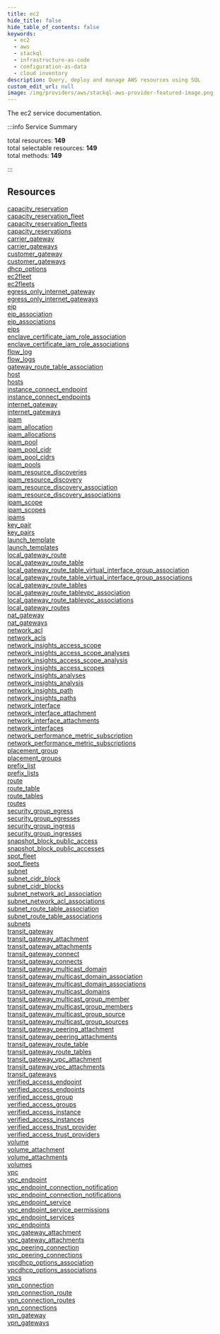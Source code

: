 ```yaml
---
title: ec2
hide_title: false
hide_table_of_contents: false
keywords:
  - ec2
  - aws
  - stackql
  - infrastructure-as-code
  - configuration-as-data
  - cloud inventory
description: Query, deploy and manage AWS resources using SQL
custom_edit_url: null
image: /img/providers/aws/stackql-aws-provider-featured-image.png
---
```


The ec2 service documentation.

:::info Service Summary

<div class="row">
<div class="providerDocColumn">
<span>total resources:&nbsp;<b>149</b></span><br />
<span>total selectable resources:&nbsp;<b>149</b></span><br />
<span>total methods:&nbsp;<b>149</b></span><br />
</div>
</div>

:::

## Resources
<div class="row">
<div class="providerDocColumn">
<a href="/providers/awscc/ec2/capacity_reservation/">capacity_reservation</a><br />
<a href="/providers/awscc/ec2/capacity_reservation_fleet/">capacity_reservation_fleet</a><br />
<a href="/providers/awscc/ec2/capacity_reservation_fleets/">capacity_reservation_fleets</a><br />
<a href="/providers/awscc/ec2/capacity_reservations/">capacity_reservations</a><br />
<a href="/providers/awscc/ec2/carrier_gateway/">carrier_gateway</a><br />
<a href="/providers/awscc/ec2/carrier_gateways/">carrier_gateways</a><br />
<a href="/providers/awscc/ec2/customer_gateway/">customer_gateway</a><br />
<a href="/providers/awscc/ec2/customer_gateways/">customer_gateways</a><br />
<a href="/providers/awscc/ec2/dhcp_options/">dhcp_options</a><br />
<a href="/providers/awscc/ec2/ec2fleet/">ec2fleet</a><br />
<a href="/providers/awscc/ec2/ec2fleets/">ec2fleets</a><br />
<a href="/providers/awscc/ec2/egress_only_internet_gateway/">egress_only_internet_gateway</a><br />
<a href="/providers/awscc/ec2/egress_only_internet_gateways/">egress_only_internet_gateways</a><br />
<a href="/providers/awscc/ec2/eip/">eip</a><br />
<a href="/providers/awscc/ec2/eip_association/">eip_association</a><br />
<a href="/providers/awscc/ec2/eip_associations/">eip_associations</a><br />
<a href="/providers/awscc/ec2/eips/">eips</a><br />
<a href="/providers/awscc/ec2/enclave_certificate_iam_role_association/">enclave_certificate_iam_role_association</a><br />
<a href="/providers/awscc/ec2/enclave_certificate_iam_role_associations/">enclave_certificate_iam_role_associations</a><br />
<a href="/providers/awscc/ec2/flow_log/">flow_log</a><br />
<a href="/providers/awscc/ec2/flow_logs/">flow_logs</a><br />
<a href="/providers/awscc/ec2/gateway_route_table_association/">gateway_route_table_association</a><br />
<a href="/providers/awscc/ec2/host/">host</a><br />
<a href="/providers/awscc/ec2/hosts/">hosts</a><br />
<a href="/providers/awscc/ec2/instance_connect_endpoint/">instance_connect_endpoint</a><br />
<a href="/providers/awscc/ec2/instance_connect_endpoints/">instance_connect_endpoints</a><br />
<a href="/providers/awscc/ec2/internet_gateway/">internet_gateway</a><br />
<a href="/providers/awscc/ec2/internet_gateways/">internet_gateways</a><br />
<a href="/providers/awscc/ec2/ipam/">ipam</a><br />
<a href="/providers/awscc/ec2/ipam_allocation/">ipam_allocation</a><br />
<a href="/providers/awscc/ec2/ipam_allocations/">ipam_allocations</a><br />
<a href="/providers/awscc/ec2/ipam_pool/">ipam_pool</a><br />
<a href="/providers/awscc/ec2/ipam_pool_cidr/">ipam_pool_cidr</a><br />
<a href="/providers/awscc/ec2/ipam_pool_cidrs/">ipam_pool_cidrs</a><br />
<a href="/providers/awscc/ec2/ipam_pools/">ipam_pools</a><br />
<a href="/providers/awscc/ec2/ipam_resource_discoveries/">ipam_resource_discoveries</a><br />
<a href="/providers/awscc/ec2/ipam_resource_discovery/">ipam_resource_discovery</a><br />
<a href="/providers/awscc/ec2/ipam_resource_discovery_association/">ipam_resource_discovery_association</a><br />
<a href="/providers/awscc/ec2/ipam_resource_discovery_associations/">ipam_resource_discovery_associations</a><br />
<a href="/providers/awscc/ec2/ipam_scope/">ipam_scope</a><br />
<a href="/providers/awscc/ec2/ipam_scopes/">ipam_scopes</a><br />
<a href="/providers/awscc/ec2/ipams/">ipams</a><br />
<a href="/providers/awscc/ec2/key_pair/">key_pair</a><br />
<a href="/providers/awscc/ec2/key_pairs/">key_pairs</a><br />
<a href="/providers/awscc/ec2/launch_template/">launch_template</a><br />
<a href="/providers/awscc/ec2/launch_templates/">launch_templates</a><br />
<a href="/providers/awscc/ec2/local_gateway_route/">local_gateway_route</a><br />
<a href="/providers/awscc/ec2/local_gateway_route_table/">local_gateway_route_table</a><br />
<a href="/providers/awscc/ec2/local_gateway_route_table_virtual_interface_group_association/">local_gateway_route_table_virtual_interface_group_association</a><br />
<a href="/providers/awscc/ec2/local_gateway_route_table_virtual_interface_group_associations/">local_gateway_route_table_virtual_interface_group_associations</a><br />
<a href="/providers/awscc/ec2/local_gateway_route_tables/">local_gateway_route_tables</a><br />
<a href="/providers/awscc/ec2/local_gateway_route_tablevpc_association/">local_gateway_route_tablevpc_association</a><br />
<a href="/providers/awscc/ec2/local_gateway_route_tablevpc_associations/">local_gateway_route_tablevpc_associations</a><br />
<a href="/providers/awscc/ec2/local_gateway_routes/">local_gateway_routes</a><br />
<a href="/providers/awscc/ec2/nat_gateway/">nat_gateway</a><br />
<a href="/providers/awscc/ec2/nat_gateways/">nat_gateways</a><br />
<a href="/providers/awscc/ec2/network_acl/">network_acl</a><br />
<a href="/providers/awscc/ec2/network_acls/">network_acls</a><br />
<a href="/providers/awscc/ec2/network_insights_access_scope/">network_insights_access_scope</a><br />
<a href="/providers/awscc/ec2/network_insights_access_scope_analyses/">network_insights_access_scope_analyses</a><br />
<a href="/providers/awscc/ec2/network_insights_access_scope_analysis/">network_insights_access_scope_analysis</a><br />
<a href="/providers/awscc/ec2/network_insights_access_scopes/">network_insights_access_scopes</a><br />
<a href="/providers/awscc/ec2/network_insights_analyses/">network_insights_analyses</a><br />
<a href="/providers/awscc/ec2/network_insights_analysis/">network_insights_analysis</a><br />
<a href="/providers/awscc/ec2/network_insights_path/">network_insights_path</a><br />
<a href="/providers/awscc/ec2/network_insights_paths/">network_insights_paths</a><br />
<a href="/providers/awscc/ec2/network_interface/">network_interface</a><br />
<a href="/providers/awscc/ec2/network_interface_attachment/">network_interface_attachment</a><br />
<a href="/providers/awscc/ec2/network_interface_attachments/">network_interface_attachments</a><br />
<a href="/providers/awscc/ec2/network_interfaces/">network_interfaces</a><br />
<a href="/providers/awscc/ec2/network_performance_metric_subscription/">network_performance_metric_subscription</a><br />
<a href="/providers/awscc/ec2/network_performance_metric_subscriptions/">network_performance_metric_subscriptions</a><br />
<a href="/providers/awscc/ec2/placement_group/">placement_group</a><br />
<a href="/providers/awscc/ec2/placement_groups/">placement_groups</a><br />
<a href="/providers/awscc/ec2/prefix_list/">prefix_list</a>
</div>
<div class="providerDocColumn">
<a href="/providers/awscc/ec2/prefix_lists/">prefix_lists</a><br />
<a href="/providers/awscc/ec2/route/">route</a><br />
<a href="/providers/awscc/ec2/route_table/">route_table</a><br />
<a href="/providers/awscc/ec2/route_tables/">route_tables</a><br />
<a href="/providers/awscc/ec2/routes/">routes</a><br />
<a href="/providers/awscc/ec2/security_group_egress/">security_group_egress</a><br />
<a href="/providers/awscc/ec2/security_group_egresses/">security_group_egresses</a><br />
<a href="/providers/awscc/ec2/security_group_ingress/">security_group_ingress</a><br />
<a href="/providers/awscc/ec2/security_group_ingresses/">security_group_ingresses</a><br />
<a href="/providers/awscc/ec2/snapshot_block_public_access/">snapshot_block_public_access</a><br />
<a href="/providers/awscc/ec2/snapshot_block_public_accesses/">snapshot_block_public_accesses</a><br />
<a href="/providers/awscc/ec2/spot_fleet/">spot_fleet</a><br />
<a href="/providers/awscc/ec2/spot_fleets/">spot_fleets</a><br />
<a href="/providers/awscc/ec2/subnet/">subnet</a><br />
<a href="/providers/awscc/ec2/subnet_cidr_block/">subnet_cidr_block</a><br />
<a href="/providers/awscc/ec2/subnet_cidr_blocks/">subnet_cidr_blocks</a><br />
<a href="/providers/awscc/ec2/subnet_network_acl_association/">subnet_network_acl_association</a><br />
<a href="/providers/awscc/ec2/subnet_network_acl_associations/">subnet_network_acl_associations</a><br />
<a href="/providers/awscc/ec2/subnet_route_table_association/">subnet_route_table_association</a><br />
<a href="/providers/awscc/ec2/subnet_route_table_associations/">subnet_route_table_associations</a><br />
<a href="/providers/awscc/ec2/subnets/">subnets</a><br />
<a href="/providers/awscc/ec2/transit_gateway/">transit_gateway</a><br />
<a href="/providers/awscc/ec2/transit_gateway_attachment/">transit_gateway_attachment</a><br />
<a href="/providers/awscc/ec2/transit_gateway_attachments/">transit_gateway_attachments</a><br />
<a href="/providers/awscc/ec2/transit_gateway_connect/">transit_gateway_connect</a><br />
<a href="/providers/awscc/ec2/transit_gateway_connects/">transit_gateway_connects</a><br />
<a href="/providers/awscc/ec2/transit_gateway_multicast_domain/">transit_gateway_multicast_domain</a><br />
<a href="/providers/awscc/ec2/transit_gateway_multicast_domain_association/">transit_gateway_multicast_domain_association</a><br />
<a href="/providers/awscc/ec2/transit_gateway_multicast_domain_associations/">transit_gateway_multicast_domain_associations</a><br />
<a href="/providers/awscc/ec2/transit_gateway_multicast_domains/">transit_gateway_multicast_domains</a><br />
<a href="/providers/awscc/ec2/transit_gateway_multicast_group_member/">transit_gateway_multicast_group_member</a><br />
<a href="/providers/awscc/ec2/transit_gateway_multicast_group_members/">transit_gateway_multicast_group_members</a><br />
<a href="/providers/awscc/ec2/transit_gateway_multicast_group_source/">transit_gateway_multicast_group_source</a><br />
<a href="/providers/awscc/ec2/transit_gateway_multicast_group_sources/">transit_gateway_multicast_group_sources</a><br />
<a href="/providers/awscc/ec2/transit_gateway_peering_attachment/">transit_gateway_peering_attachment</a><br />
<a href="/providers/awscc/ec2/transit_gateway_peering_attachments/">transit_gateway_peering_attachments</a><br />
<a href="/providers/awscc/ec2/transit_gateway_route_table/">transit_gateway_route_table</a><br />
<a href="/providers/awscc/ec2/transit_gateway_route_tables/">transit_gateway_route_tables</a><br />
<a href="/providers/awscc/ec2/transit_gateway_vpc_attachment/">transit_gateway_vpc_attachment</a><br />
<a href="/providers/awscc/ec2/transit_gateway_vpc_attachments/">transit_gateway_vpc_attachments</a><br />
<a href="/providers/awscc/ec2/transit_gateways/">transit_gateways</a><br />
<a href="/providers/awscc/ec2/verified_access_endpoint/">verified_access_endpoint</a><br />
<a href="/providers/awscc/ec2/verified_access_endpoints/">verified_access_endpoints</a><br />
<a href="/providers/awscc/ec2/verified_access_group/">verified_access_group</a><br />
<a href="/providers/awscc/ec2/verified_access_groups/">verified_access_groups</a><br />
<a href="/providers/awscc/ec2/verified_access_instance/">verified_access_instance</a><br />
<a href="/providers/awscc/ec2/verified_access_instances/">verified_access_instances</a><br />
<a href="/providers/awscc/ec2/verified_access_trust_provider/">verified_access_trust_provider</a><br />
<a href="/providers/awscc/ec2/verified_access_trust_providers/">verified_access_trust_providers</a><br />
<a href="/providers/awscc/ec2/volume/">volume</a><br />
<a href="/providers/awscc/ec2/volume_attachment/">volume_attachment</a><br />
<a href="/providers/awscc/ec2/volume_attachments/">volume_attachments</a><br />
<a href="/providers/awscc/ec2/volumes/">volumes</a><br />
<a href="/providers/awscc/ec2/vpc/">vpc</a><br />
<a href="/providers/awscc/ec2/vpc_endpoint/">vpc_endpoint</a><br />
<a href="/providers/awscc/ec2/vpc_endpoint_connection_notification/">vpc_endpoint_connection_notification</a><br />
<a href="/providers/awscc/ec2/vpc_endpoint_connection_notifications/">vpc_endpoint_connection_notifications</a><br />
<a href="/providers/awscc/ec2/vpc_endpoint_service/">vpc_endpoint_service</a><br />
<a href="/providers/awscc/ec2/vpc_endpoint_service_permissions/">vpc_endpoint_service_permissions</a><br />
<a href="/providers/awscc/ec2/vpc_endpoint_services/">vpc_endpoint_services</a><br />
<a href="/providers/awscc/ec2/vpc_endpoints/">vpc_endpoints</a><br />
<a href="/providers/awscc/ec2/vpc_gateway_attachment/">vpc_gateway_attachment</a><br />
<a href="/providers/awscc/ec2/vpc_gateway_attachments/">vpc_gateway_attachments</a><br />
<a href="/providers/awscc/ec2/vpc_peering_connection/">vpc_peering_connection</a><br />
<a href="/providers/awscc/ec2/vpc_peering_connections/">vpc_peering_connections</a><br />
<a href="/providers/awscc/ec2/vpcdhcp_options_association/">vpcdhcp_options_association</a><br />
<a href="/providers/awscc/ec2/vpcdhcp_options_associations/">vpcdhcp_options_associations</a><br />
<a href="/providers/awscc/ec2/vpcs/">vpcs</a><br />
<a href="/providers/awscc/ec2/vpn_connection/">vpn_connection</a><br />
<a href="/providers/awscc/ec2/vpn_connection_route/">vpn_connection_route</a><br />
<a href="/providers/awscc/ec2/vpn_connection_routes/">vpn_connection_routes</a><br />
<a href="/providers/awscc/ec2/vpn_connections/">vpn_connections</a><br />
<a href="/providers/awscc/ec2/vpn_gateway/">vpn_gateway</a><br />
<a href="/providers/awscc/ec2/vpn_gateways/">vpn_gateways</a>
</div>
</div>